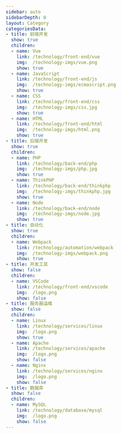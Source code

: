 ```yaml
---
sidebar: auto
sidebarDepth: 0
layout: Category
categoriesData:
- title: 前端开发
  show: true
  children:
  - name: Vue
    link: /technology/front-end/vue
    img:  /technology-imgs/vue.png
    show: true
  - name: JavaScript
    link: /technology/front-end/js
    img:  /technology-imgs/ecmascript.png
    show: true
  - name: CSS
    link: /technology/front-end/css
    img:  /technology-imgs/css.jpg
    show: true
  - name: HTML
    link: /technology/front-end/html
    img:  /technology-imgs/html.png
    show: true
- title: 后端开发
  show: true
  children:
  - name: PHP
    link: /technology/back-end/php
    img:  /technology-imgs/php.jpg
    show: true
  - name: ThinkPHP
    link: /technology/back-end/thinkphp
    img:  /technology-imgs/thinkphp.jpg
    show: true
  - name: Node
    link: /technology/back-end/node
    img:  /technology-imgs/node.jpg
    show: true
- title: 自动化
  show: true
  children:
  - name: Webpack
    link: /technology/automation/webpack
    img:  /technology-imgs/webpack.png
    show: true
- title: 开发工具
  show: false
  children:
  - name: VSCode
    link: /technology/front-end/vscode
    img:  /logo.png
    show: false
- title: 服务器运维
  show: false
  children:
  - name: Linux
    link: /technology/services/linux
    img:  /logo.png
    show: true
  - name: Apache
    link: /technology/services/apache
    img:  /logo.png
    show: false
  - name: Nginx
    link: /technology/services/nginx
    img:  /logo.png
    show: false
- title: 数据库
  show: false
  children:
  - name: MySQL
    link: /technology/database/mysql
    img:  /logo.png
    show: false
---
```


